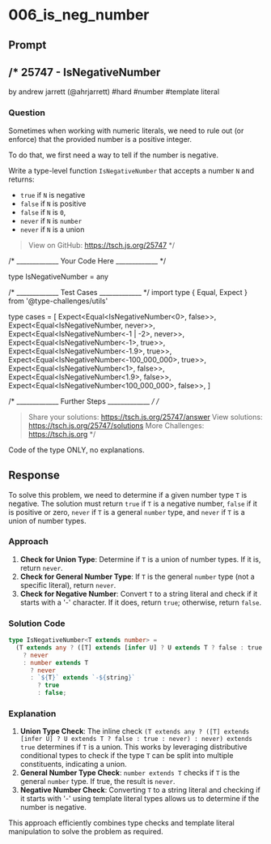 # 006_is_neg_number

## Prompt

/*
  25747 - IsNegativeNumber
  -------
  by andrew jarrett (@ahrjarrett) #hard #number #template literal

  ### Question

  Sometimes when working with numeric literals, we need to rule out (or enforce) that the provided number is a positive integer.

  To do that, we first need a way to tell if the number is negative.

  Write a type-level function `IsNegativeNumber` that accepts a number `N` and returns:

  - `true` if `N` is negative
  - `false` if `N` is positive
  - `false` if `N` is `0`,
  - `never` if `N` is `number`
  - `never` if `N` is a union

  > View on GitHub: https://tsch.js.org/25747
*/

/* _____________ Your Code Here _____________ */

type IsNegativeNumber<T extends number> = any

/* _____________ Test Cases _____________ */
import type { Equal, Expect } from '@type-challenges/utils'

type cases = [
  Expect<Equal<IsNegativeNumber<0>, false>>,
  Expect<Equal<IsNegativeNumber<number>, never>>,
  Expect<Equal<IsNegativeNumber<-1 | -2>, never>>,
  Expect<Equal<IsNegativeNumber<-1>, true>>,
  Expect<Equal<IsNegativeNumber<-1.9>, true>>,
  Expect<Equal<IsNegativeNumber<-100_000_000>, true>>,
  Expect<Equal<IsNegativeNumber<1>, false>>,
  Expect<Equal<IsNegativeNumber<1.9>, false>>,
  Expect<Equal<IsNegativeNumber<100_000_000>, false>>,
]

/* _____________ Further Steps _____________ */
/*
  > Share your solutions: https://tsch.js.org/25747/answer
  > View solutions: https://tsch.js.org/25747/solutions
  > More Challenges: https://tsch.js.org
*/

Code of the type ONLY, no explanations.

## Response

To solve this problem, we need to determine if a given number type `T` is negative. The solution must return `true` if `T` is a negative number, `false` if it is positive or zero, `never` if `T` is a general `number` type, and `never` if `T` is a union of number types.

### Approach
1. **Check for Union Type**: Determine if `T` is a union of number types. If it is, return `never`.
2. **Check for General Number Type**: If `T` is the general `number` type (not a specific literal), return `never`.
3. **Check for Negative Number**: Convert `T` to a string literal and check if it starts with a '-' character. If it does, return `true`; otherwise, return `false`.

### Solution Code
```typescript
type IsNegativeNumber<T extends number> = 
  (T extends any ? ([T] extends [infer U] ? U extends T ? false : true : never) : never) extends true
    ? never
    : number extends T
      ? never
      : `${T}` extends `-${string}`
        ? true
        : false;
```

### Explanation
1. **Union Type Check**: The inline check `(T extends any ? ([T] extends [infer U] ? U extends T ? false : true : never) : never) extends true` determines if `T` is a union. This works by leveraging distributive conditional types to check if the type `T` can be split into multiple constituents, indicating a union.
2. **General Number Type Check**: `number extends T` checks if `T` is the general `number` type. If true, the result is `never`.
3. **Negative Number Check**: Converting `T` to a string literal and checking if it starts with '-' using template literal types allows us to determine if the number is negative.

This approach efficiently combines type checks and template literal manipulation to solve the problem as required.

